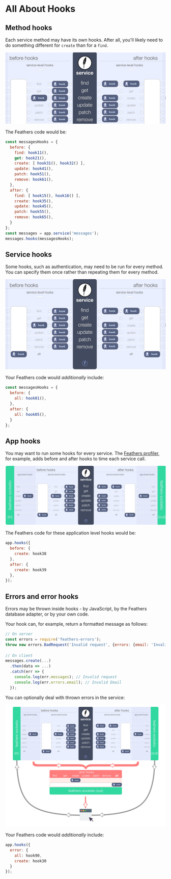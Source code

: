 # All About Hooks

## Method hooks

Each service method may have its own hooks.
After all, you'll likely need to do something different for `create` than for a `find`.

![method hooks](../assets/hook-flow-2-methods.jpg)

The Feathers code would be:
```javascript
const messagesHooks = {
  before: {
    find: hook11(),
    get: hook21(),
    create: [ hook31(), hook32() ],
    update: hook41(),
    patch: hook51(),
    remove: hook61(),
  },
  after: {
    find: [ hook15(), hook16() ],
    create: hook35(),
    update: hook45(),
    patch: hook55(),
    remove: hook65(),
  }
};
const messages = app.service('messages');
messages.hooks(messagesHooks);
```

## Service hooks

Some hooks, such as authentication, may need to be run for every method.
You can specify them once rather than repeating them for every method.

![service hooks](../assets/hook-flow-3-service.jpg)

Your Feathers code would *additionally* include:
```javascript
const messagesHooks = {
  before: {
    all: hook01(),
  },
  after: {
    all: hook05(),
  }
};
```

## App hooks

You may want to run some hooks for every service.
The [Feathers profiler](https://github.com/feathersjs/feathers-profiler),
for example, adds before and after hooks to time each service call.

![app hooks](../assets/hook-flow-4-app.jpg)

The Feathers code for these application level hooks would be:
```javascript
app.hooks({
  before: {
    create: hook38
  },
  after: {
    create: hook39
  },
});
```

## Errors and error hooks

Errors may be thrown inside hooks - by JavaScript, by the Feathers database adapter,
or by your own code.

Your hook can, for example, return a formatted message as follows:
```javascript
// On server
const errors = require('feathers-errors');
throw new errors.BadRequest('Invalid request', {errors: {email: 'Invalid Email'} }); // inside hook

// On client
messages.create(...)
  .then(data => ...)
  .catch(err => {
    console.log(err.messages); // Invalid request
    console.log(err.errors.email); // Invalid Email
  });
```

You can optionally deal with thrown errors in the service:

![full hooks](../assets/hook-flow-5.jpg)

Your Feathers code would *additionally* include:
```javascript
app.hooks({
  error: {
    all: hook90,
    create: hook30
  }
});
```
